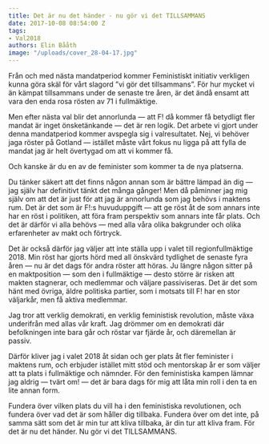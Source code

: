 ```yaml
---
title: Det är nu det händer - nu gör vi det TILLSAMMANS
date: 2017-10-08 08:54:00 Z
tags:
- Val2018
authors: Elin Bååth
image: "/uploads/cover_28-04-17.jpg"
---
```


Från och med nästa mandatperiod kommer Feministiskt initiativ verkligen kunna göra skäl för vårt slagord ”vi gör det tillsammans”. För hur mycket vi än kämpat tillsammans under de senaste tre åren, är det ändå ensamt att vara den enda rosa rösten av 71 i fullmäktige.

Men efter nästa val blir det annorlunda — att F! då kommer få betydligt fler mandat är inget önsketänkande — det är ren logik. Det arbete vi gjort under denna mandatperiod kommer avspegla sig i valresultatet. Nej, vi behöver jaga röster på Gotland — istället måste vårt fokus nu ligga på att fylla de mandat jag är helt övertygad om att vi kommer få.

Och kanske är du en av de feminister som kommer ta de nya platserna.

Du tänker säkert att det finns någon annan som är bättre lämpad än dig — jag själv har definitivt tänkt det många gånger! Men då påminner jag mig själv om att det är just för att jag är annorlunda som jag behövs i maktens rum. Det är det som är F!:s huvuduppgift — att ge röst åt de som annars inte har en röst i politiken, att föra fram perspektiv som annars inte får plats. Och det är därför vi alla behövs — med alla våra olika bakgrunder och olika erfarenheter av makt och förtryck.

Det är också därför jag väljer att inte ställa upp i valet till regionfullmäktige 2018. Min röst har gjorts hörd med all önskvärd tydlighet de senaste fyra åren — nu är det dags för andra röster att höras. Ju längre någon sitter på en maktposition — som den i fullmäktige — desto större är risken att makten stagnerar, och medlemmar och väljare passiviseras. Det är det som hänt med övriga, äldre politiska partier, som i motsats till F! har en stor väljarkår, men få aktiva medlemmar.

Jag tror att verklig demokrati, en verklig feministisk revolution, måste växa underifrån med allas vår kraft. Jag drömmer om en demokrati där befolkningen inte bara går och röstar var fjärde år, och däremellan är passiv.

Därför kliver jag i valet 2018 åt sidan och ger plats åt fler feminister i maktens rum, och erbjuder istället mitt stöd och mentorskap år er som väljer att ta plats i fullmäktige och nämnder. För den feministiska kampen lämnar jag aldrig — tvärt om! — det är bara dags för mig att låta min roll i den ta en lite annan form.

Fundera över vilken plats du vill ha i den feministiska revolutionen, och fundera över vad det är som håller dig tillbaka. Fundera över om det inte, på samma sätt som det är min tur att kliva tillbaka, är din tur att kliva fram. För det är nu det händer. Nu gör vi det TILLSAMMANS.